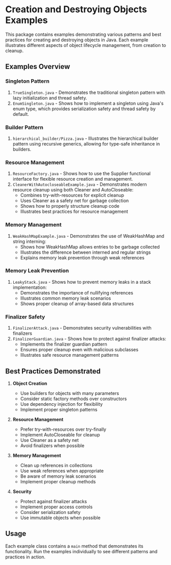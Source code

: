 # Creation and Destroying Objects Examples

This package contains examples demonstrating various patterns and best practices for creating and destroying objects in Java. Each example illustrates different aspects of object lifecycle management, from creation to cleanup.

## Examples Overview

### Singleton Pattern
1. `TrueSingleton.java` - Demonstrates the traditional singleton pattern with lazy initialization and thread safety.
2. `EnumSingleton.java` - Shows how to implement a singleton using Java's enum type, which provides serialization safety and thread safety by default.

### Builder Pattern
1. `hierarchical_builder/Pizza.java` - Illustrates the hierarchical builder pattern using recursive generics, allowing for type-safe inheritance in builders.

### Resource Management
1. `ResourceFactory.java` - Shows how to use the Supplier functional interface for flexible resource creation and management.
2. `CleanerWithAutocloseableExample.java` - Demonstrates modern resource cleanup using both Cleaner and AutoCloseable:
   - Combines try-with-resources for explicit cleanup
   - Uses Cleaner as a safety net for garbage collection
   - Shows how to properly structure cleanup code
   - Illustrates best practices for resource management

### Memory Management
1. `WeakHashMapExample.java` - Demonstrates the use of WeakHashMap and string interning:
   - Shows how WeakHashMap allows entries to be garbage collected
   - Illustrates the difference between interned and regular strings
   - Explains memory leak prevention through weak references

### Memory Leak Prevention
1. `LeakyStack.java` - Shows how to prevent memory leaks in a stack implementation:
   - Demonstrates the importance of nullifying references
   - Illustrates common memory leak scenarios
   - Shows proper cleanup of array-based data structures

### Finalizer Safety
1. `FinalizerAttack.java` - Demonstrates security vulnerabilities with finalizers
2. `FinalizerGuardian.java` - Shows how to protect against finalizer attacks:
   - Implements the finalizer guardian pattern
   - Ensures proper cleanup even with malicious subclasses
   - Illustrates safe resource management patterns

## Best Practices Demonstrated

1. **Object Creation**
   - Use builders for objects with many parameters
   - Consider static factory methods over constructors
   - Use dependency injection for flexibility
   - Implement proper singleton patterns

2. **Resource Management**
   - Prefer try-with-resources over try-finally
   - Implement AutoCloseable for cleanup
   - Use Cleaner as a safety net
   - Avoid finalizers when possible

3. **Memory Management**
   - Clean up references in collections
   - Use weak references when appropriate
   - Be aware of memory leak scenarios
   - Implement proper cleanup methods

4. **Security**
   - Protect against finalizer attacks
   - Implement proper access controls
   - Consider serialization safety
   - Use immutable objects when possible

## Usage

Each example class contains a `main` method that demonstrates its functionality. Run the examples individually to see different patterns and practices in action. 